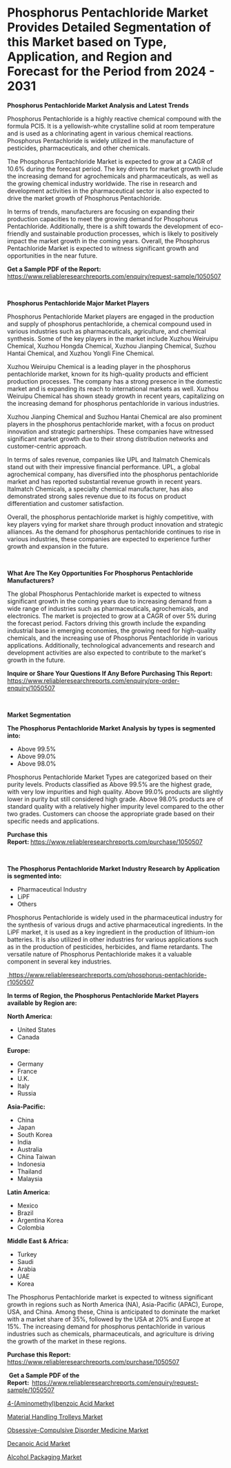 <p><h1>Phosphorus Pentachloride Market Provides Detailed Segmentation of this Market based on Type, Application, and Region and Forecast for the Period from 2024 - 2031</h1></p><p><strong>Phosphorus Pentachloride Market Analysis and Latest Trends</strong></p>
<p><p>Phosphorus Pentachloride is a highly reactive chemical compound with the formula PCl5. It is a yellowish-white crystalline solid at room temperature and is used as a chlorinating agent in various chemical reactions. Phosphorus Pentachloride is widely utilized in the manufacture of pesticides, pharmaceuticals, and other chemicals.</p><p>The Phosphorus Pentachloride Market is expected to grow at a CAGR of 10.6% during the forecast period. The key drivers for market growth include the increasing demand for agrochemicals and pharmaceuticals, as well as the growing chemical industry worldwide. The rise in research and development activities in the pharmaceutical sector is also expected to drive the market growth of Phosphorus Pentachloride.</p><p>In terms of trends, manufacturers are focusing on expanding their production capacities to meet the growing demand for Phosphorus Pentachloride. Additionally, there is a shift towards the development of eco-friendly and sustainable production processes, which is likely to positively impact the market growth in the coming years. Overall, the Phosphorus Pentachloride Market is expected to witness significant growth and opportunities in the near future.</p></p>
<p><strong>Get a Sample PDF of the Report:&nbsp;</strong> <a href="https://www.reliableresearchreports.com/enquiry/request-sample/1050507">https://www.reliableresearchreports.com/enquiry/request-sample/1050507</a></p>
<p>&nbsp;</p>
<p><strong>Phosphorus Pentachloride Major Market Players</strong></p>
<p><p>Phosphorus Pentachloride Market players are engaged in the production and supply of phosphorus pentachloride, a chemical compound used in various industries such as pharmaceuticals, agriculture, and chemical synthesis. Some of the key players in the market include Xuzhou Weiruipu Chemical, Xuzhou Hongda Chemical, Xuzhou Jianping Chemical, Suzhou Hantai Chemical, and Xuzhou Yongli Fine Chemical.</p><p>Xuzhou Weiruipu Chemical is a leading player in the phosphorus pentachloride market, known for its high-quality products and efficient production processes. The company has a strong presence in the domestic market and is expanding its reach to international markets as well. Xuzhou Weiruipu Chemical has shown steady growth in recent years, capitalizing on the increasing demand for phosphorus pentachloride in various industries.</p><p>Xuzhou Jianping Chemical and Suzhou Hantai Chemical are also prominent players in the phosphorus pentachloride market, with a focus on product innovation and strategic partnerships. These companies have witnessed significant market growth due to their strong distribution networks and customer-centric approach.</p><p>In terms of sales revenue, companies like UPL and Italmatch Chemicals stand out with their impressive financial performance. UPL, a global agrochemical company, has diversified into the phosphorus pentachloride market and has reported substantial revenue growth in recent years. Italmatch Chemicals, a specialty chemical manufacturer, has also demonstrated strong sales revenue due to its focus on product differentiation and customer satisfaction.</p><p>Overall, the phosphorus pentachloride market is highly competitive, with key players vying for market share through product innovation and strategic alliances. As the demand for phosphorus pentachloride continues to rise in various industries, these companies are expected to experience further growth and expansion in the future.</p></p>
<p>&nbsp;</p>
<p><strong>What Are The Key Opportunities For Phosphorus Pentachloride Manufacturers?</strong></p>
<p><p>The global Phosphorus Pentachloride market is expected to witness significant growth in the coming years due to increasing demand from a wide range of industries such as pharmaceuticals, agrochemicals, and electronics. The market is projected to grow at a CAGR of over 5% during the forecast period. Factors driving this growth include the expanding industrial base in emerging economies, the growing need for high-quality chemicals, and the increasing use of Phosphorus Pentachloride in various applications. Additionally, technological advancements and research and development activities are also expected to contribute to the market's growth in the future.</p></p>
<p><strong>Inquire or Share Your Questions If Any Before Purchasing This Report:</strong> <a href="https://www.reliableresearchreports.com/enquiry/pre-order-enquiry/1050507">https://www.reliableresearchreports.com/enquiry/pre-order-enquiry/1050507</a></p>
<p>&nbsp;</p>
<p><strong>Market Segmentation</strong></p>
<p><strong>The Phosphorus Pentachloride Market Analysis by types is segmented into:</strong></p>
<p><ul><li>Above 99.5%</li><li>Above 99.0%</li><li>Above 98.0%</li></ul></p>
<p><p>Phosphorus Pentachloride Market Types are categorized based on their purity levels. Products classified as Above 99.5% are the highest grade, with very low impurities and high quality. Above 99.0% products are slightly lower in purity but still considered high grade. Above 98.0% products are of standard quality with a relatively higher impurity level compared to the other two grades. Customers can choose the appropriate grade based on their specific needs and applications.</p></p>
<p><strong>Purchase this Report:&nbsp;</strong><a href="https://www.reliableresearchreports.com/purchase/1050507">https://www.reliableresearchreports.com/purchase/1050507</a></p>
<p>&nbsp;</p>
<p><strong>The Phosphorus Pentachloride Market Industry Research by Application is segmented into:</strong></p>
<p><ul><li>Pharmaceutical Industry</li><li>LiPF</li><li>Others</li></ul></p>
<p><p>Phosphorus Pentachloride is widely used in the pharmaceutical industry for the synthesis of various drugs and active pharmaceutical ingredients. In the LiPF market, it is used as a key ingredient in the production of lithium-ion batteries. It is also utilized in other industries for various applications such as in the production of pesticides, herbicides, and flame retardants. The versatile nature of Phosphorus Pentachloride makes it a valuable component in several key industries.</p></p>
<p><a href="https://www.reliableresearchreports.com/phosphorus-pentachloride-r1050507">&nbsp;https://www.reliableresearchreports.com/phosphorus-pentachloride-r1050507</a></p>
<p><strong>In terms of Region, the Phosphorus Pentachloride Market Players available by Region are:</strong></p>
<p>
    <p> <strong> North America: </strong>
        <ul>
            <li>United States</li>
            <li>Canada</li>
        </ul>
        </p> 
    <p> <strong> Europe: </strong>
        <ul>
            <li>Germany</li>
            <li>France</li>
            <li>U.K.</li>
            <li>Italy</li>
            <li>Russia</li>
        </ul>
        </p> 
    <p> <strong> Asia-Pacific: </strong>
        <ul>
            <li>China</li>
            <li>Japan</li>
            <li>South Korea</li>
            <li>India</li>
            <li>Australia</li>
            <li>China Taiwan</li>
            <li>Indonesia</li>
            <li>Thailand</li>
            <li>Malaysia</li>
        </ul>
        </p> 
    <p> <strong> Latin America: </strong>
        <ul>
            <li>Mexico</li>
            <li>Brazil</li>
            <li>Argentina Korea</li>
            <li>Colombia</li>
        </ul>
        </p> 
    <p> <strong> Middle East & Africa: </strong>
        <ul>
            <li>Turkey</li>
            <li>Saudi</li>
            <li>Arabia</li>
            <li>UAE</li>
            <li>Korea</li>
        </ul>
    </p>
    </p>
<p><p>The Phosphorus Pentachloride market is expected to witness significant growth in regions such as North America (NA), Asia-Pacific (APAC), Europe, USA, and China. Among these, China is anticipated to dominate the market with a market share of 35%, followed by the USA at 20% and Europe at 15%. The increasing demand for phosphorus pentachloride in various industries such as chemicals, pharmaceuticals, and agriculture is driving the growth of the market in these regions.</p></p>
<p><strong>Purchase this Report: </strong><a href="https://www.reliableresearchreports.com/purchase/1050507">https://www.reliableresearchreports.com/purchase/1050507</a></p>
<p>&nbsp;<strong>Get a Sample PDF of the Report:&nbsp;&nbsp;</strong><a href="https://www.reliableresearchreports.com/enquiry/request-sample/1050507">https://www.reliableresearchreports.com/enquiry/request-sample/1050507</a></p>
<p><strong></strong></p>
<p><p><a href="https://medium.com/@amanda.hamilton54645/4-aminomethyl-benzoic-acid-market-size-share-trends-analysis-report-by-end-use-c237389a1ff8">4-(Aminomethyl)benzoic Acid Market</a></p><p><a href="https://github.com/JordyBecker/Market-Research-Report-List-1/blob/main/material-handling-trolleys-market.md">Material Handling Trolleys Market</a></p><p><a href="https://medium.com/@susanwest38/global-obsessive-compulsive-disorder-medicine-market-is-projected-to-grow-at-a-cagr-of-14-3-154cc2a3ef4f">Obsessive-Compulsive Disorder Medicine Market</a></p><p><a href="https://www.linkedin.com/pulse/future-trends-global-decanoic-acid-market-insights-analysis-suyjf">Decanoic Acid Market</a></p><p><a href="https://issuu.com/reportprime-2/docs/alcohol-packaging-market-size-2030.pptx">Alcohol Packaging Market</a></p></p>